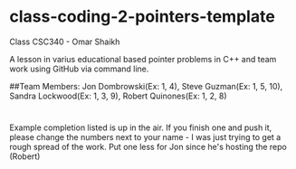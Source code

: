 # class-coding-2-pointers-template
Class CSC340 - Omar Shaikh

A lesson in varius educational based pointer problems in C++ and
team work using GitHub via command line.

##Team Members:
Jon Dombrowski(Ex: 1, 4),
Steve Guzman(Ex: 1, 5, 10),
Sandra Lockwood(Ex: 1, 3, 9),
Robert Quinones(Ex: 1, 2, 8)
#
Example completion listed is up in the air. If you finish one and push it, 
please change the numbers next to your name - I was just trying to get a 
rough spread of the work. Put one less for Jon since he's hosting the repo (Robert)
